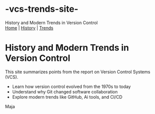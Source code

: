 # -vcs-trends-site-
<!DOCTYPE html>
<html lang="en">
<head>
  <meta charset="UTF-8">
History and Modern Trends in Version Control</title>
</head>
<body>
  <nav>
    <a href="index.html">Home</a> |
    <a href="history.html">History</a> |
    <a href="trends.html">Trends</a>
  </nav>

  <h1>History and Modern Trends in Version Control</h1>
  <p>This site summarizes points from the report on Version Control Systems (VCS).</p>
  <ul>
    <li>Learn how version control evolved from the 1970s to today</li>
    <li>Understand why Git changed software collaboration</li>
    <li>Explore modern trends like GitHub, Ai tools, and CI/CD</li>
  </ul>
</body>
</html>
Maja
